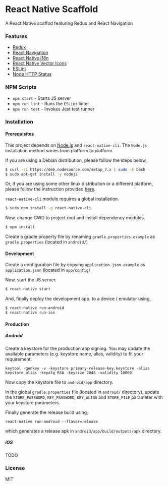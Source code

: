# React Native Scaffold

A React Native scaffod featuring Redux and React Navigation

### Features

- [Redux](https://github.com/reactjs/redux)
- [React Navigation](https://github.com/react-community/react-navigation)
- [React Native i18n](https://github.com/AlexanderZaytsev/react-native-i18n)
- [React Native Vector Icons](https://github.com/oblador/react-native-vector-icons)
- [ESLint](https://github.com/eslint/eslint)
- [Node HTTP Status](https://github.com/adaltas/node-http-status)

### NPM Scripts

- `npm start` - Starts JS server
- `npm run lint` - Runs the `ESLint` linter
- `npm run test` - Invokes Jest test runner

### Installation

#### Prerequisites
This project depends on [Node.js](https://nodejs.org) and `react-native-cli`. The `Node.js` installation method varies from platform to platform.

If you are using a Debian distribution, please follow the steps below,

```sh
$ curl -sL https://deb.nodesource.com/setup_7.x | sudo -E bash -
$ sudo apt-get install -y nodejs
```

Or, if you are using some other linux distribution or a different platform, please follow the instruction provided [here](https://nodejs.org/en/download/package-manager/).

`react-native-cli` module requires a global installation.

```sh
$ sudo npm install -g react-native-cli
```

Now, change CWD to project root and install dependency modules.
```sh
$ npm install
```

Create a gradle property file by renaming `gradle.properties.example` as `gradle.properties` (located in `android/`)

#### Development
Create a configuration file by copying `application.json.example` as `application.json` (located in `app/config`)

Now, start the JS server.

```sh
$ react-native start
```

And, finally deploy the development app. to a device / emulator using,

```sh
$ react-native run-android
$ react-native run-ios
```

#### Production

##### Android

Create a keystore for the production app signing. You may update the available parameters (e.g. keystore name, alias, validity) to fit your requirement.

```
keytool -genkey -v -keystore primary-release-key.keystore -alias keystore_alias -keyalg RSA -keysize 2048 -validity 10000
```

Now copy the keystore file to `android/app` directory.

In the global `gradle.properties` file (located in `android/` directory), update the `STORE_PASSWORD`, `KEY_PASSWORD`, `KEY_ALIAS` and `STORE_FILE` parameter with your keystore parameters.

Finally generate the release build using,

```
react-native run-android --flavor=release
```

which generates a release apk in `android/app/build/outputs/apk` directory.

##### iOS

TODO

### License

MIT
